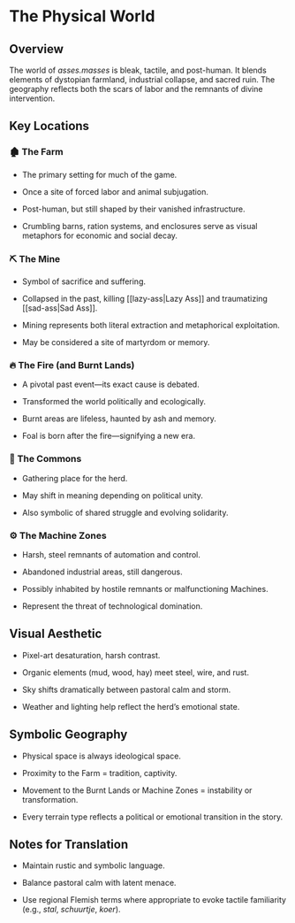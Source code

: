 # The Physical World

## Overview

The world of _asses.masses_ is bleak, tactile, and post-human. It blends elements of dystopian farmland, industrial collapse, and sacred ruin. The geography reflects both the scars of labor and the remnants of divine intervention.

## Key Locations

### 🏚️ The Farm

- The primary setting for much of the game.
    
- Once a site of forced labor and animal subjugation.
    
- Post-human, but still shaped by their vanished infrastructure.
    
- Crumbling barns, ration systems, and enclosures serve as visual metaphors for economic and social decay.
    

### ⛏️ The Mine

- Symbol of sacrifice and suffering.
    
- Collapsed in the past, killing [[lazy-ass|Lazy Ass]] and traumatizing [[sad-ass|Sad Ass]].
    
- Mining represents both literal extraction and metaphorical exploitation.
    
- May be considered a site of martyrdom or memory.
    

### 🔥 The Fire (and Burnt Lands)

- A pivotal past event—its exact cause is debated.
    
- Transformed the world politically and ecologically.
    
- Burnt areas are lifeless, haunted by ash and memory.
    
- Foal is born after the fire—signifying a new era.
    

### 🐴 The Commons

- Gathering place for the herd.
    
- May shift in meaning depending on political unity.
    
- Also symbolic of shared struggle and evolving solidarity.
    

### ⚙️ The Machine Zones

- Harsh, steel remnants of automation and control.
    
- Abandoned industrial areas, still dangerous.
    
- Possibly inhabited by hostile remnants or malfunctioning Machines.
    
- Represent the threat of technological domination.
    

## Visual Aesthetic

- Pixel-art desaturation, harsh contrast.
    
- Organic elements (mud, wood, hay) meet steel, wire, and rust.
    
- Sky shifts dramatically between pastoral calm and storm.
    
- Weather and lighting help reflect the herd’s emotional state.
    

## Symbolic Geography

- Physical space is always ideological space.
    
- Proximity to the Farm = tradition, captivity.
    
- Movement to the Burnt Lands or Machine Zones = instability or transformation.
    
- Every terrain type reflects a political or emotional transition in the story.
    

## Notes for Translation

- Maintain rustic and symbolic language.
    
- Balance pastoral calm with latent menace.
    
- Use regional Flemish terms where appropriate to evoke tactile familiarity (e.g., _stal_, _schuurtje_, _koer_).